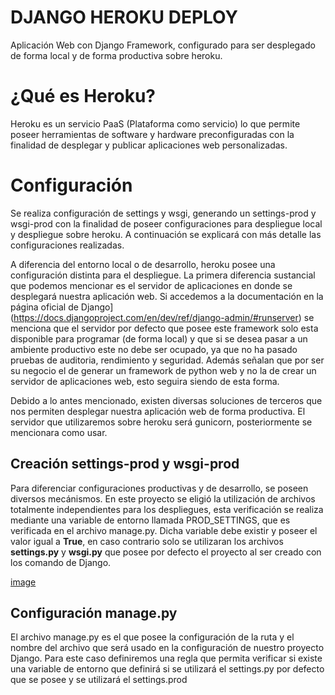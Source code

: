 # DJANGO HEROKU DEPLOY

Aplicación Web con Django Framework, configurado para ser desplegado de forma local y de forma productiva sobre heroku.

# ¿Qué es Heroku?

Heroku es un servicio PaaS (Plataforma como servicio) lo que permite poseer herramientas de software y hardware preconfiguradas
con la finalidad de desplegar y publicar aplicaciones web personalizadas.

# Configuración

Se realiza configuración de settings y wsgi, generando un settings-prod y wsgi-prod con la finalidad de poseer configuraciones para despliegue local y despliegue sobre heroku. A continuación se explicará con más detalle las configuraciones realizadas.

A diferencia del entorno local o de desarrollo, heroku posee una configuración distinta para el despliegue. La primera diferencia sustancial que podemos mencionar es el servidor de aplicaciones en donde se desplegará nuestra aplicación web. Si accedemos a la documentación en la página oficial de Django](https://docs.djangoproject.com/en/dev/ref/django-admin/#runserver) se menciona que el servidor por defecto que posee este framework solo esta disponible para programar (de forma local) y que si se desea pasar a un ambiente productivo este no debe ser ocupado, ya que no ha pasado pruebas de auditoria, rendimiento y seguridad. Además señalan que por ser su negocio el de generar un framework de python web y no la de crear un servidor de aplicaciones web, esto seguira siendo de esta forma.

Debido a lo antes mencionado, existen diversas soluciones de terceros que nos permiten desplegar nuestra aplicación web de forma productiva. El servidor que utilizaremos sobre heroku será gunicorn, posteriormente se mencionara como usar.

## Creación settings-prod y wsgi-prod

Para diferenciar configuraciones productivas y de desarrollo, se poseen diversos mecánismos. En este proyecto se eligió la utilización de archivos totalmente independientes para los despliegues, esta verificación se realiza mediante una variable de entorno llamada PROD_SETTINGS, que es verificada en el archivo manage.py. Dicha variable debe existir y poseer el valor igual a **True**, en caso contrario solo se utilizaran los archivos **settings.py** y **wsgi.py** que posee por defecto el proyecto al ser creado con los comando de Django.

[image](django-deploy.png)

## Configuración manage.py

El archivo manage.py es el que posee la configuración de la ruta y el nombre del archivo que será usado en la configuración de nuestro proyecto Django. Para este caso definiremos una regla que permita verificar si existe una variable de entorno que definirá si se utilizará el settings.py por defecto que se posee y se utilizará el settings.prod

